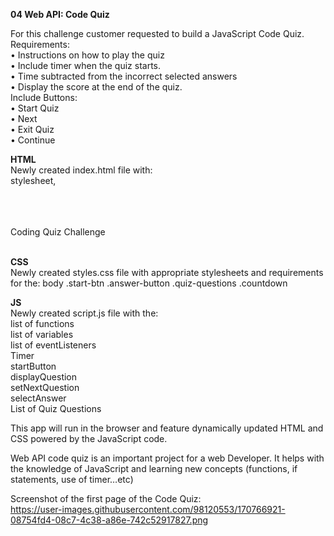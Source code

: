 <strong>04 Web API: Code Quiz</strong><br>

For this challenge customer requested to build a JavaScript Code Quiz.<br>
Requirements:<br>
• Instructions on how to play the quiz<br>
• Include timer when the quiz starts.<br>
• Time subtracted from the incorrect selected answers<br>
• Display the score at the end of the quiz.<br>
Include Buttons:<br>
	• Start Quiz<br>
	• Next<br>
	• Exit Quiz<br>
	• Continue<br>
		      
<strong>HTML</strong><br>
Newly created index.html file with:<br>
stylesheet<links>,<br>
<body><br>
<questions-container><br>
<quiz_title><br>
Coding Quiz Challenge<br>
<script>/Assets/script.js"></script><br>

<strong>CSS</strong><br>
Newly created styles.css file with appropriate stylesheets and requirements for the:
body .start-btn .answer-button .quiz-questions .countdown 

<strong>JS</strong><br>
Newly created script.js file with the:<br>
list of functions<br>
list of variables<br>
list of eventListeners<br>
Timer<br>
startButton<br>
displayQuestion<br>
setNextQuestion<br>
selectAnswer<br>
List of Quiz Questions<br>

This app will run in the browser and feature dynamically updated HTML and CSS powered by the JavaScript code.

Web API code quiz is an important project for a web Developer. It helps with the knowledge of JavaScript and learning new concepts (functions, if statements, use of timer…etc)

Screenshot of the first page of the Code Quiz:<br>
https://user-images.githubusercontent.com/98120553/170766921-08754fd4-08c7-4c38-a86e-742c52917827.png
